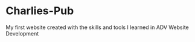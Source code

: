 # Charlies-Pub
My first website created with the skills and tools I learned in ADV Website Development
